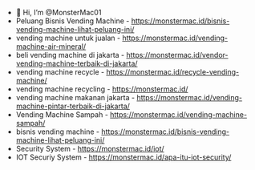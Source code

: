 - 👋 Hi, I’m @MonsterMac01
- Peluang Bisnis Vending Machine - https://monstermac.id/bisnis-vending-machine-lihat-peluang-ini/
- vending machine untuk jualan - https://monstermac.id/vending-machine-air-mineral/
- beli vending machine di jakarta - https://monstermac.id/vendor-vending-machine-terbaik-di-jakarta/
- vending machine recycle - https://monstermac.id/recycle-vending-machine/
- vending machine recycling - https://monstermac.id/
- vending machine makanan jakarta - https://monstermac.id/vending-machine-pintar-terbaik-di-jakarta/
- Vending Machine Sampah - https://monstermac.id/vending-machine-sampah/
- bisnis vending machine - https://monstermac.id/bisnis-vending-machine-lihat-peluang-ini/
- Security System - https://monstermac.id/iot/
- IOT Securiy System - https://monstermac.id/apa-itu-iot-security/

<!---
MonsterMac01/MonsterMac01 is a ✨ special ✨ repository because its `README.md` (this file) appears on your GitHub profile.
You can click the Preview link to take a look at your changes.
--->
